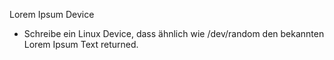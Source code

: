 Lorem Ipsum Device
- Schreibe ein Linux Device, dass ähnlich wie /dev/random den bekannten Lorem Ipsum Text returned.
